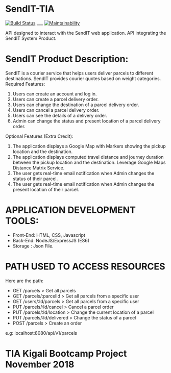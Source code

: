 # SendIT-TIA

[![Build Status](https://travis-ci.org/BoboTheAvatar/SendIT-TIA.svg?branch=develop3)](https://travis-ci.org/BoboTheAvatar/SendIT-TIA)  ___  [![Maintainability](https://api.codeclimate.com/v1/badges/fe3e48a3f1e3b476207c/maintainability)](https://codeclimate.com/github/BoboTheAvatar/SendIT-TIA/maintainability)

API designed to interact with the SendIT web application.
API integrating the SendIT System Product.

# SendIT Product Description:

SendIT is a courier service that helps users deliver parcels to different destinations. SendIT provides courier quotes based on weight categories.
Required Features:
1. Users can create an account and log in.
2. Users can create a parcel delivery order.
3. Users can change the destination of a parcel delivery order.
4. Users can cancel a parcel delivery order.
5. Users can see the details of a delivery order.
6. Admin can change the status and present location of a parcel delivery order.

Optional Features (Extra Credit):
1. The application displays a Google Map with Markers showing the pickup location
and the destination.
2. The application displays computed travel distance and journey duration between
the pickup location and the destination. Leverage Google Maps Distance Matrix Service.
3. The user gets real-time email notification when Admin changes the status of their parcel.
4. The user gets real-time email notification when Admin changes the present location of
their parcel.

# APPLICATION DEVELOPMENT TOOLS:
- Front-End: HTML, CSS, Javascript
- Back-End: NodeJS/ExpressJS (ES6)
- Storage : Json File.

# PATH USED TO ACCESS RESOURCES
Here are the path:
- GET /parcels > Get all parcels
- GET /parcels/:parcelId > Get all parcels from a specific user
- GET /users/:Id/parcels > Get all parcels from a specific user
- PUT /parcels/:Id/cancel > Cancel a parcel order
- PUT /parcels/:Id/location > Change the current location of a parcel
- PUT /parcels/:Id/delivered > Change the status of a parcel
- POST /parcels > Create an order

e.g: localhost:8080/api/v1/parcels


# TIA Kigali Bootcamp Project November 2018
